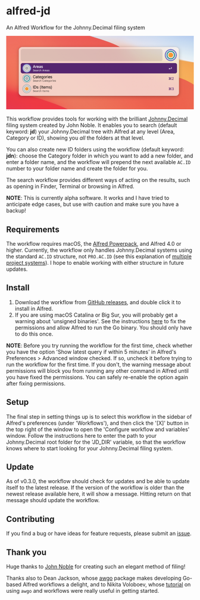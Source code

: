 # alfred-jd
An Alfred Workflow for the Johnny.Decimal filing system

![Screenshot of options](./screenshots/screenshot_alfred-jd_options.png)

This workflow provides tools for working with the brilliant [Johnny.Decimal](https://johnnydecimal.com) filing system created by John Noble. It enables you to search (default keyword: **jd**) your Johnny.Decimal tree with Alfred at any level (Area, Category or ID), showing you *all* the folders at that level.

You can also create new ID folders using the workflow (default keyword: **jdn**): choose the Category folder in which you want to add a new folder, and enter a folder name, and the workflow will prepend the next available `AC.ID` number to your folder name and create the folder for you.

The search workflow provides different ways of acting on the results, such as opening in Finder, Terminal or browsing in Alfred.

**NOTE**: This is currently alpha software. It works and I have tried to anticipate edge cases, but use with caution and make sure you have a backup!

## Requirements

The workflow requires macOS, the [Alfred Powerpack](https://www.alfredapp.com/powerpack/), and Alfred 4.0 or higher. Currently, the workflow only handles Johnny.Decimal systems using the standard `AC.ID` structure, not `PRO.AC.ID` (see this explanation of [multiple project systems](https://johnnydecimal.com/concepts/multiple-projects/)). I hope to enable working with either structure in future updates.

## Install

1. Download the workflow from [GitHub releases](../../releases/latest), and double click it to install in Alfred.
2. If you are using macOS Catalina or Big Sur, you will probably get a warning about 'unsigned binaries'. See the instructions [here](https://github.com/deanishe/awgo/wiki/Catalina) to fix the permissions and allow Alfred to run the Go binary. You should only have to do this once.

**NOTE**: Before you try running the workflow for the first time, check whether you have the option 'Show latest query if within 5 minutes' in Alfred's Preferences > Advanced window checked. If so, uncheck it before trying to run the workflow for the first time. If you don't, the warning message about permissions will block you from running any other command in Alfred until you have fixed the permissions. You can safely re-enable the option again after fixing permissions.

## Setup

The final step in setting things up is to select this workflow in the sidebar of Alfred's preferences (under 'Workflows'), and then click the '[X]' button in the top right of the window to open the 'Configure workflow and variables' window. Follow the instructions here to enter the path to your Johnny.Decimal root folder for the 'JD_DIR' variable, so that the workflow knows where to start looking for your Johnny.Decimal filing system.

## Update

As of v0.3.0, the workflow should check for updates and be able to update itself to the latest release. If the version of the workflow is older than the newest release available here, it will show a message. Hitting return on that message should update the workflow.

## Contributing

If you find a bug or have ideas for feature requests, please submit an [issue](../../issues/).

## Thank you

Huge thanks to [John Noble](https://johnnydecimal.com/) for creating such an elegant method of filing!

Thanks also to Dean Jackson, whose [awgo](https://github.com/deanishe/awgo) package makes developing Go-based Alfred workflows a delight, and to Nikita Voloboev, whose [tutorial](https://medium.com/@nikitavoloboev/writing-alfred-workflows-in-go-2a44f62dc432) on using `awgo` and workflows were really useful in getting started.


